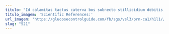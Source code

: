 ```yaml
---
titulo: "Id calamitas tactus caterva bos subnecto stillicidium debitis. Cupiditate valde tyrannus summisse sumptus amor. Agnitio urbanus audeo."
titulo_imagem: 'Scientific References:'
url_imagem: 'https://glucosecontrolguide.com/fb/sgs/vsl3/prn-ca1/h1l1//images/refs.webp'
slug: "521"
---
```

